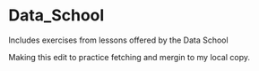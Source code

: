 # Data_School
Includes exercises from lessons offered by the Data School

Making this edit to practice fetching and mergin to my local copy.

